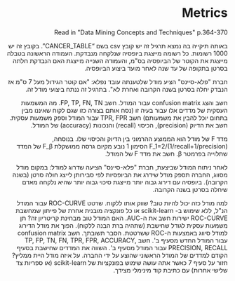 # Metrics 

Read in "Data Mining Concepts and Techniques" p.364-370

<style>
h1 {
  direction: rtl;
}
p {
  direction: rtl;
}
</style>

באותה תיקייה בה נמצא תרגיל זה יש קובץ csv בשם “CANCER_TABLE”. בקובץ זה יש 1000 רשומות. כל רשומה מייצגת ביופסיה שנלקחה מנבדקת. העמודה הראשונה בטבלה מייצגת את הקוטר של הביופסיה בס"מ, והעמודה השנייה מייצגת האם הנבדקת חלתה בסרטן בתקופה של עד שנה לאחר מועד ביצוע הביופסיה.

חברת "פלא-סיינס" הציע מודל שלטענתה עובד נפלא: "אם קוטר הגידול מעל 7 ס"מ אז הנבדק יחלה בסרטן בשנה הקרובה ואחרת לא".
בתרגיל זה ננתח ביצועי מודל זה.

חשב והצג confusion matrix עבור המודל.
חשב FP, TP, FN, TN. מה המשמעות העסקית של מדדים אלו עבור בעיה זו (נסח אותם בצורה כזו שגם לקוח שאיננו מבין בתחום יוכל להבין את משמעותם)
חשב TPR, FPR עבור המודל וספק משמעות עסקית.
חשב את הדיוק (precision), הכיסוי (recall) והנכונות (accuracy) של המודל.
	
מדד F של מודל הוא הממוצע ההרמוני בין הדיוק והכיסוי שלו. בנוסחה,
F_1=2/(1/recall+1/precision)
הסימון 1 נובע מקיום גרסה ממושקלת F_β של המדד שתלוייה בפרמטר β.
	חשב את מדד F של המודל.

לאחר ניתוח המודל שביצעת, חברת "פלא-סיינס" הציעה שדרוג למודל: במקום מודל מסווג, החברה תספק מודל שידרג את הביופסיות לפי סבירותן לייצג חולה סרטן (בשנה הקרובה). ביופסיה עם דירוג גבוה יותר מייצגת סיכוי גבוה יותר שהיא נלקחה מאדם שיחלה בסרטן בשנה הקרובה.

למה מודל כזה יכול להיות טוב? שווק אותו ללקוח.
שרטט ROC-CURVE	  עבור המודל הנ"ל, ללא שימוש ב- scikit-learn או כל פונקציה מובנית אחרת של פייתון שמחשבת ROC-CURVE ישירות
חשב את ה-AUC. האם המודל טוב מבחינת קריטריון זה? תן משמעות עסקית לגודל שחישבת (שתהיה ברת הבנה ללקוח).
הפוך את מודל הדירוג למודל סיווג באמצעות ה-ROC ששרטטת. הסבר תשובתך.
חשב confusion matrix עבור המודל החדש מסעיף ב'.
חשב TP, FP, TN, FN, TPR, FPR, ACCURACY, PRECISION, RECALL עבור המודל מסעיף ב'.
השווה את המדדים שחישבת בסעיף הקודם למדדים של המודל הראשוני שהוצע על ידי החברה. על איזה מודל היית ממליץ?
חזור על סעיף 7 כאשר אתה עושה שימוש בפונקציות של scikit-learn (או ספריות צד שלישי אחרות) עם כתיבת קוד מינימלי מצידך.

